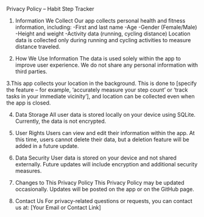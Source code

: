 Privacy Policy – Habit Step Tracker

1. Information We Collect
Our app collects personal health and fitness information, including:
-First and last name
-Age
-Gender (Female/Male)
-Height and weight
-Activity data (running, cycling distance)
Location data is collected only during running and cycling activities to measure distance traveled.

2. How We Use Information
The data is used solely within the app to improve user experience. We do not share any personal information with third parties.

3.This app collects your location in the background. This is done to [specify the feature – for example, ‘accurately measure your step count’ or ‘track tasks in your immediate vicinity’], and location can be collected even when the app is closed.

4. Data Storage
All user data is stored locally on your device using SQLite. Currently, the data is not encrypted.

5. User Rights
Users can view and edit their information within the app. At this time, users cannot delete their data, but a deletion feature will be added in a future update.

6. Data Security
User data is stored on your device and not shared externally. Future updates will include encryption and additional security measures.

7. Changes to This Privacy Policy
This Privacy Policy may be updated occasionally. Updates will be posted on the app or on the GitHub page.

8. Contact Us
For privacy-related questions or requests, you can contact us at:
[Your Email or Contact Link]
